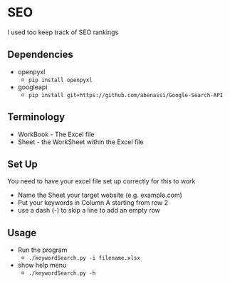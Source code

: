# SEO
I used too keep track of SEO rankings

## Dependencies 
* openpyxl
    * `pip install openpyxl`
* googleapi
    * `pip install git+https://github.com/abenassi/Google-Search-API`

## Terminology
* WorkBook - The Excel file
* Sheet - the WorkSheet within the Excel file

## Set Up
You need to have your excel file set up correctly for this to work
* Name the Sheet your target website (e.g. example.com)
* Put your keywords in Column A starting from row 2
* use a dash (-) to skip a line to add an empty row

## Usage
* Run the program
	* `./keywordSearch.py -i filename.xlsx`
* show help menu
	* `./keywordSearch.py -h`


